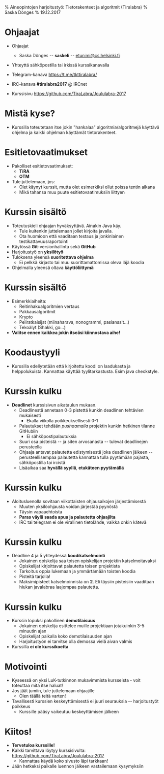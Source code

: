 % Aineopintojen harjoitustyö: Tietorakenteet ja algoritmit (Tiralabra)
% Saska Dönges
% 19.12.2017

# Ohjaajat

- Ohjaajat
    - Saska Dönges -- **saskeli** -- etunimi@cs.helsinki.fi
- Yhteyttä sähköpostilla tai irkissä kurssikanavalla

- Telegram-kanava https://t.me/tkttiralabra/
- IRC-kanava **#tiralabra2017** @ IRCnet
- Kurssisivu https://github.com/TiraLabra/Joululabra-2017

# Mistä kyse?

- Kurssilla toteutetaan itse jokin "hankalaa" algoritmia/algoritmejä käyttävä ohjelma ja kaikki ohjelman käyttämät tietorakenteet.

# Esitietovaatimukset

- Pakolliset esitietovaatimukset:
    - **TiRA**
    - **OTM**
- Tule juttelemaan, jos:
    - Olet käynyt kurssit, mutta olet esimerkiksi ollut poissa tentin aikana
    - Mikä tahansa muu puute esitietovaatimuksiin liittyen

# Kurssin sisältö

- Toteutuskieli ohjaajan hyväksyttävä. Ainakin Java käy.
    - Tule kuitenkin juttelemaan jollet kirjoita javalla.
    - Ota huomioon että vaaditaan testaus ja jonkinlainen testikattavuusraportointi
- Käytössä **Git**-versionhallinta sekä **GitHub**
- Harjoitustyö on **yksilötyö**
- Tuloksena yleensä **suoritettava ohjelma**
    - Ei pelkkä kirjasto tai muu suorittamattomissa oleva läjä koodia
- Ohjelmalla yleensä oltava **käyttöliittymä**

# Kurssin sisältö

- Esimerkkiaiheita:
    - Reitinhakualgoritmien vertaus
    - Pakkausalgoritmit
    - Krypto
    - Peliratkaisijat (miinaharava, nonogrammi, pasianssit...)
    - Tekoälyt (Shakki, go...)
- **Valitse ennen kaikkea jokin itseäsi kiinnostava aihe!**

# Koodaustyyli

- Kurssilla edellytetään että kirjoitettu koodi on laadukasta ja helppolukuista. Kannattaa käyttää tyylitarkastusta. Esim java checkstyle.

# Kurssin kulku

- **Deadlinet** kurssisivun aikataulun mukaan.
    - Deadlinestä annetaan 0-3 pistettä kunkin deadlinen tehtävien mukaisesti
        - Ekalla viikolla poikkeuksellisesti 0-1
    - Palautukset tehdään *pushaamalla* projektin kunkin hetkinen tilanne GitHubiin
        - Ei sähköpostipalautuksia
    - Suuri osa pisteistä -- ja siten arvosanasta -- tulevat deadlinejen perusteella
    - Ohjaaja antavat palautetta edistymisestä joka deadlinen jälkeen -- perusteellisempaa palautetta kannattaa tulla pyytämään pajasta, sähköpostilla tai ircistä
    - Lisäaikaa saa **hyvällä syyllä**, **etukäteen pyytämällä**

# Kurssin kulku

- Aloitusluenolla sovitaan viikottaisten ohjausaikojen järjestämisestä
    - Muuten yksilöohjausta voidan järjestää pyynöstä
    - Täysin vapaaehtoista
    - **Paras väylä saada apua ja palautetta ohjaajilta**
    - IRC tai telegram ei ole virallinen tietolähde, vaikka onkin kätevä

# Kurssin kulku

- Deadline 4 ja 5 yhteydessä **koodikatselmointi**
    - Jokainen opiskelija saa toisen opiskelijan projektin katselmoitavaksi
    - Opiskelijat kirjoittavat palautetta toisen projektista
    - Tarkoitus oppia lukemaan ja ymmärtämään toisten koodia
    - Pisteitä tarjolla!
    - Maksimipisteet katselmoinnista on **2**. Eli täysiin pisteisiin vaaditaan hiukan javalabraa laajempaa palautetta.

# Kurssin kulku

- Kurssin lopuksi pakollinen **demotilaisuus**
    - Jokainen opiskelija esittelee muille projektiaan jotakuinkin 3-5 minuutin ajan
    - Opiskelijat paikalla koko demotilaisuuden ajan
    - Harjoitustyön ei tarvitse olla demossa vielä aivan valmis
- Kurssilla **ei ole kurssikoetta**

# Motivointi

- Kyseessä on yksi LuK-tutkinnon mukavimmista kursseista - voit toteuttaa mitä itse haluat!
- Jos jäät jumiin, tule juttelemaan ohjaajille
    - Olen täällä teitä varten!
- Tavallisesti kurssien keskeyttämisestä ei juuri seurauksia -- harjoitustyöt poikkeus
    - Kurssille pääsy vaikeutuu keskeyttämisen jälkeen

# Kiitos!

- **Tervetuloa kurssille!**
- Kaikki tarvittava löytyy kurssisivulta: https://github.com/TiraLabra/Joululabra-2017
    - Kannattaa käydä koko sivusto läpi tarkkaan!
- Jään hetkeksi paikalle luennon jälkeen vastailemaan kysymyksiin